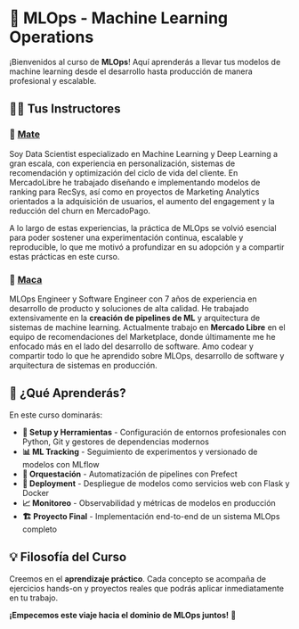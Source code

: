 # 🚀 MLOps - Machine Learning Operations

¡Bienvenidos al curso de **MLOps**! Aquí aprenderás a llevar tus modelos de machine learning desde el desarrollo hasta producción de manera profesional y escalable.

## 👨‍🏫 Tus Instructores

### 🌟 **[Mate](https://www.linkedin.com/in/mateo-cano-solis/)**

Soy Data Scientist especializado en Machine Learning y Deep Learning a gran escala, con experiencia en personalización, sistemas de recomendación y optimización del ciclo de vida del cliente. En MercadoLibre he trabajado diseñando e implementando modelos de ranking para RecSys, así como en proyectos de Marketing Analytics orientados a la adquisición de usuarios, el aumento del engagement y la reducción del churn en MercadoPago.

A lo largo de estas experiencias, la práctica de MLOps se volvió esencial para poder sostener una experimentación continua, escalable y reproducible, lo que me motivó a profundizar en su adopción y a compartir estas prácticas en este curso.

### 🌟 **[Maca](https://www.linkedin.com/in/mar%C3%ADa-camila-durango-999224202/)**

MLOps Engineer y Software Engineer con 7 años de experiencia en desarrollo de producto y soluciones de alta calidad. He trabajado extensivamente en la **creación de pipelines de ML** y arquitectura de sistemas de machine learning. Actualmente trabajo en **Mercado Libre** en el equipo de recomendaciones del Marketplace, donde últimamente me he enfocado más en el lado del desarrollo de software. Amo codear y compartir todo lo que he aprendido sobre MLOps, desarrollo de software y arquitectura de sistemas en producción.

## 🎯 ¿Qué Aprenderás?

En este curso dominarás:

- **🔧 Setup y Herramientas** - Configuración de entornos profesionales con Python, Git y gestores de dependencias modernos
- **📊 ML Tracking** - Seguimiento de experimentos y versionado de modelos con MLflow
- **🔄 Orquestación** - Automatización de pipelines con Prefect
- **🚀 Deployment** - Despliegue de modelos como servicios web con Flask y Docker
- **📈 Monitoreo** - Observabilidad y métricas de modelos en producción
- **🏗️ Proyecto Final** - Implementación end-to-end de un sistema MLOps completo

## 💡 Filosofía del Curso

Creemos en el **aprendizaje práctico**. Cada concepto se acompaña de ejercicios hands-on y proyectos reales que podrás aplicar inmediatamente en tu trabajo.

**¡Empecemos este viaje hacia el dominio de MLOps juntos!** 🎉
